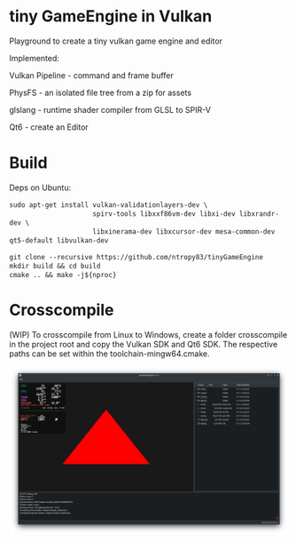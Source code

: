 # tiny GameEngine in Vulkan
Playground to create a tiny vulkan game engine and editor

Implemented:

Vulkan Pipeline - command and frame buffer

PhysFS          - an isolated file tree from a zip for assets

glslang         - runtime shader compiler from GLSL to SPIR-V

Qt6             - create an Editor

# Build
Deps on Ubuntu:
```
sudo apt-get install vulkan-validationlayers-dev \
                     spirv-tools libxxf86vm-dev libxi-dev libxrandr-dev \
                     libxinerama-dev libxcursor-dev mesa-common-dev qt5-default libvulkan-dev
```

```
git clone --recursive https://github.com/ntropy83/tinyGameEngine
mkdir build && cd build
cmake .. && make -j${nproc}
```
# Crosscompile
(WIP) To crosscompile from Linux to Windows, create a folder crosscompile in the project root and copy the Vulkan SDK and Qt6 SDK.
The respective paths can be set within the toolchain-mingw64.cmake.

![Vulkan Triangle](https://github.com/ntropy83/tinyGameEngine/blob/main/screenshot_triangle_qt.png?raw=true)